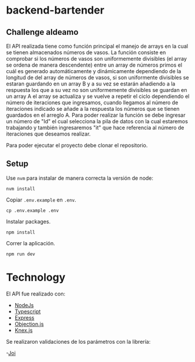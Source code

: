 # backend-bartender

## Challenge aldeamo

El API realizada tiene como función principal el manejo de arrays en la cual se tienen almacenados números de vasos. La función consiste en comprobar si los números de vasos son uniformemente divisibles (el array se ordena de manera descendente) entre un array de números primos el cuál es generado automáticamente y dinámicamente dependiendo de la longitud de del array de números de vasos, si son uniformente divisibles se estaran guardando en un array B y a su vez se estarán añadiendo a la respuesta los que a su vez no son uniformemente divisibles se guardan en un array A el array se actualiza y se vuelve a repetir el ciclo dependiendo el número de iteraciones que ingresamos, cuando llegamos al número de iteraciones indicado se añade a la respuesta los números que se tienen guardados en el arreglo A. Para poder realizar la función se debe ingresar un número de "Id" el cual selecciona la pila de datos con la cual estaremos trabajando y también ingresaremos "it" que hace referencia al número de iteraciones que deseamos realizar.

Para poder ejecutar el proyecto debe clonar el repositorio.

## Setup

Use `nvm` para instalar de manera correcta la versión de node:
```shell script
nvm install
```

Copiar `.env.example` en `.env`.
```shell script
cp .env.example .env
```

Instalar packages.
```shell script
npm install
```

Correr la aplicación.
```shell script
npm run dev
```
# Technology

El API fue realizado con:
- [NodeJs](https://nodejs.org/en/)
- [Typescript](https://www.typescriptlang.org/)
- [Express](https://expressjs.com/)
- [Objection.js](https://vincit.github.io/objection.js/)
- [Knex.js](http://knexjs.org/)

Se realizaron validaciones de los parámetros con la librería:

-[Joi](https://joi.dev/)


